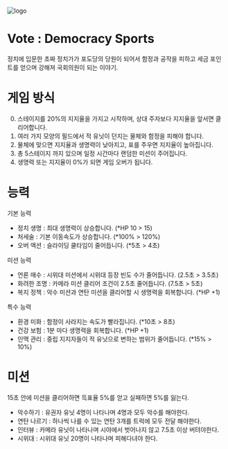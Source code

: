 ![logo](https://user-images.githubusercontent.com/37542417/206664464-6416e724-7306-47b9-8c55-a2e14f043f77.png)
# Vote : Democracy Sports
정치에 입문한 초짜 정치가가 포도당의 당원이 되어서 함정과 공작을 피하고 세금 포인트를 얻으며 강해져 국회의원이 되는 이야기.


# 게임 방식
0. 스테이지를 20%의 지지율을 가지고 시작하며, 상대 주자보다 지지율을 앞서면 클리어합니다.
1. 여러 가지 모양의 필드에서 적 유닛이 던지는 물체와 함정을 피해야 합니다.
2. 물체에 맞으면 지지율과 생명력이 낮아지고, 표를 주우면 지지율이 높아집니다.
3. 총 5스테이지 까지 있으며 일정 시간마다 랜덤한 미션이 주어집니다.
4. 생명력 또는 지지율이 0%가 되면 게임 오버가 됩니다.

# 능력
기본 능력
- 정치 생명 : 최대 생명력이 상승합니다. (*HP 10 > 15)
- 처세술 : 기본 이동속도가 상승합니다. (*100% > 120%)
- 오버 액션 : 슬라이딩 쿨타임이 줄어듭니다. (*5초 > 4초)

미션 능력
- 언론 매수 : 시위대 미션에서 시위대 등장 빈도 수가 줄어듭니다. (2.5초 > 3.5초)
- 화려한 조명 : 카메라 미션 클리어 조건이 2.5초 줄어듭니다. (7.5초 > 5초)
- 복지 정책 : 악수 미션과 연탄 미션을 클리어할 시 생명력을 회복합니다. (*HP +1) 

특수 능력
- 환경 미화 : 함정이 사라지는 속도가 빨라집니다. (*10초 > 8초)
- 건강 보험 : 1분 마다 생명력을 회복합니다. (*HP +1)
- 인맥 관리 : 중립 지지자들이 적 유닛으로 변하는 범위가 줄어듭니다. (*15% > 10%)

# 미션 
15초 안에 미션을 클리어하면 득표율 5%를 얻고 실패하면 5%를 잃는다.


- 악수하기 : 유권자 유닛 4명이 나타나며 4명과 모두 악수를 해야한다.
- 연탄 나르기 : 하나씩 나를 수 있는 연탄 3개를 트럭에 모두 전달 해야한다.
- 인터뷰 : 카메라 유닛이 나타나며 시야에서 벗어나지 않고 7.5초 이상 버텨야한다.
- 시위대 : 시위대 유닛 20명이 나타나며 피해다녀야 한다.

